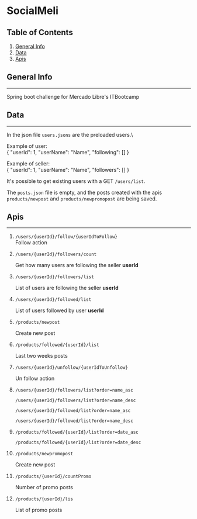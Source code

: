 # SocialMeli
## Table of Contents
1. [General Info](#general-info)
2. [Data](#data)
3. [Apis](#apis)
## General Info
***
Spring boot challenge for Mercado Libre's ITBootcamp
## Data
***
In the json file ```users.jsons``` are the preloaded users.\

Example of user: \
{ 
    "userId": 1,
    "userName": "Name",
    "following": []
}

Example of seller: \
{
"userId": 1,
"userName": "Name",
"followers": []
}

It's possible to get existing users with a GET ```/users/list```.

The ```posts.json``` file is empty, and the posts created with the apis ```products/newpost``` and ```products/newpromopost``` are being saved.

## Apis
***
1. ```/users/{userId}/follow/{userIdToFollow}```   
   Follow action 
   
   
2. ```/users/{userId}/followers/count```
   
   Get how many users are following the seller **userId**


3. ```/users/{userId}/followers/list```

   List of users are following the seller **userId**


4. ```/users/{userId}/followed/list```

   List of users followed by user **userId**


5. ```/products/newpost```

   Create new post


6. ```/products/followed/{userId}/list```

   Last two weeks posts


7. ```/users/{userId}/unfollow/{userIdToUnfollow}```

   Un follow action


8. ```/users/{userId}/followers/list?order=name_asc```
   
   ```/users/{userId}/followers/list?order=name_desc```
   
   ```/users/{userId}/followed/list?order=name_asc```
   
   ```/users/{userId}/followed/list?order=name_desc```

   


9. ```/products/followed/{userId}/list?order=date_asc```

   ```/products/followed/{userId}/list?order=date_desc```


10. ```/products/newpromopost```
    
    Create new post


11. ```/products/{userId}/countPromo```

    Number of promo posts


12. ```/products/{userId}/lis```

    List of promo posts